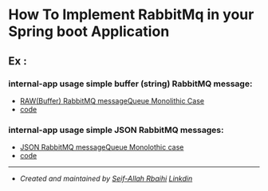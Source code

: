 # How To Implement RabbitMq in your Spring boot Application

## Ex :
### internal-app usage simple buffer (string) RabbitMQ message:
  - [RAW(Buffer) RabbitMQ messageQueue Monolithic Case](BASIC_SAME_APP_USECASE.md)
  - [code](https://github.com/rbaihis/rabbitmq-docum/tree/spring_config_rabbitMq/basic_internal_no_json)

### internal-app usage simple JSON RabbitMQ messages:
  - [JSON RabbitMQ messageQueue Monolothic case](JSON_BASIC_SAME_APP_USECASE.md)
  - [code](https://github.com/rbaihis/rabbitmq-docum/tree/spring_config_rabbitMq/JSON_BASIC_SAME_APP_USECASE)

---

- *Created and maintained by [Seif-Allah Rbaihi]( https://github.com/rbaihis )*  *[Linkdin]( https://www.linkedin.com/in/seif-allah-rbaihi-2b6091126 )*

